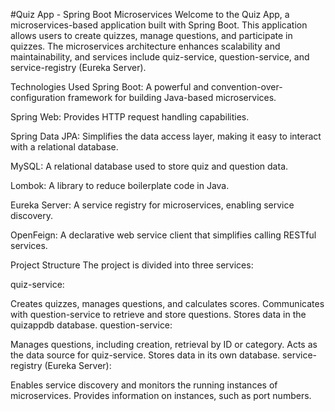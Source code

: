 #Quiz App - Spring Boot Microservices
Welcome to the Quiz App, a microservices-based application built with Spring Boot. This application allows users to create quizzes, manage questions, and participate in quizzes. The microservices architecture enhances scalability and maintainability, and services include quiz-service, question-service, and service-registry (Eureka Server).

Technologies Used
Spring Boot: A powerful and convention-over-configuration framework for building Java-based microservices.

Spring Web: Provides HTTP request handling capabilities.

Spring Data JPA: Simplifies the data access layer, making it easy to interact with a relational database.

MySQL: A relational database used to store quiz and question data.

Lombok: A library to reduce boilerplate code in Java.

Eureka Server: A service registry for microservices, enabling service discovery.

OpenFeign: A declarative web service client that simplifies calling RESTful services.

Project Structure
The project is divided into three services:

quiz-service:

Creates quizzes, manages questions, and calculates scores.
Communicates with question-service to retrieve and store questions.
Stores data in the quizappdb database.
question-service:

Manages questions, including creation, retrieval by ID or category.
Acts as the data source for quiz-service.
Stores data in its own database.
service-registry (Eureka Server):

Enables service discovery and monitors the running instances of microservices.
Provides information on instances, such as port numbers.
